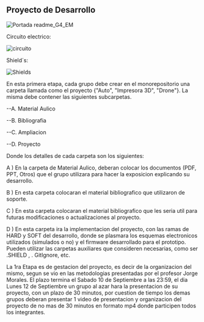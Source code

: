 ## Proyecto de Desarrollo
![Portada readme_G4_EM](https://user-images.githubusercontent.com/46485082/191259112-6b701e0a-4697-48e1-965d-e8f889b13e62.png)


Circuito electrico:

![circuito](https://user-images.githubusercontent.com/46485082/191268091-e4dfd8d2-c17d-4d82-a064-8da1b4b0bc6a.png)

Shield´s:

![Shields](https://user-images.githubusercontent.com/46485082/191279142-da28ec72-6b58-4acb-9c6c-6e38c9c9955d.png)



En esta primera etapa, cada grupo debe crear en el monorepositorio una carpeta llamada como el proyecto {"Auto", "Impresora 3D", "Drone"}. La misma debe contener las siguientes subcarpetas.

--A. Material Aulico

--B. Bibliografia

--C. Ampliacion

--D. Proyecto


Donde los detalles de cada carpeta son los siguientes:

A ) En la carpeta de Material Aulico, deberan colocar los documentos (PDF, PPT, Otros) que el grupo utilizara para hacer la exposicion explicando su desarrollo.

B ) En esta carpeta colocaran el material bibliografico que utilizaron de soporte.

C ) En esta carpeta colocaran el material bibliografico que les seria util para futuras modificaciones o actualizaciones al proyecto.

D ) En esta carpeta ira la implementacion del proyecto, con las ramas de HARD y SOFT del desarrollo, donde se plasmara los esquemas electronicos utilizados (simulados o no) y el firmware desarrollado para el prototipo. Pueden utilizar las carpetas auxiliares que consideren necesarias, como ser .SHIELD , . GitIgnore, etc.

La 1ra Etapa es de gestacion del proyecto, es decir de la organizacion del mismo, segun se vio en las metodologias presentadas por el profesor Jorge Morales. El plazo termina el Sabado 10 de Septiembre a las 23:59, el dia Lunes 12 de Septiembre un grupo al azar hara la presentacion de su proyecto, con un plazo de 30 minutos, por cuestion de tiempo los demas grupos deberan presentar 1 video de presentacion y organizacion del proyecto de no mas de 30 minutos en formato mp4 donde participen todos los integrantes.
